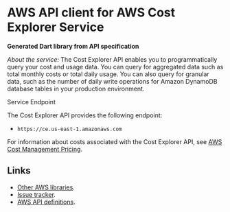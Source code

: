 # AWS API client for AWS Cost Explorer Service

**Generated Dart library from API specification**

*About the service:*
The Cost Explorer API enables you to programmatically query your cost and
usage data. You can query for aggregated data such as total monthly costs or
total daily usage. You can also query for granular data, such as the number
of daily write operations for Amazon DynamoDB database tables in your
production environment.

Service Endpoint

The Cost Explorer API provides the following endpoint:

<ul>
<li>
<code>https://ce.us-east-1.amazonaws.com</code>
</li>
</ul>
For information about costs associated with the Cost Explorer API, see <a
href="https://aws.amazon.com/aws-cost-management/pricing/">AWS Cost
Management Pricing</a>.

## Links

- [Other AWS libraries](https://github.com/agilord/aws_client/tree/master/generated).
- [Issue tracker](https://github.com/agilord/aws_client/issues).
- [AWS API definitions](https://github.com/aws/aws-sdk-js/tree/master/apis).
